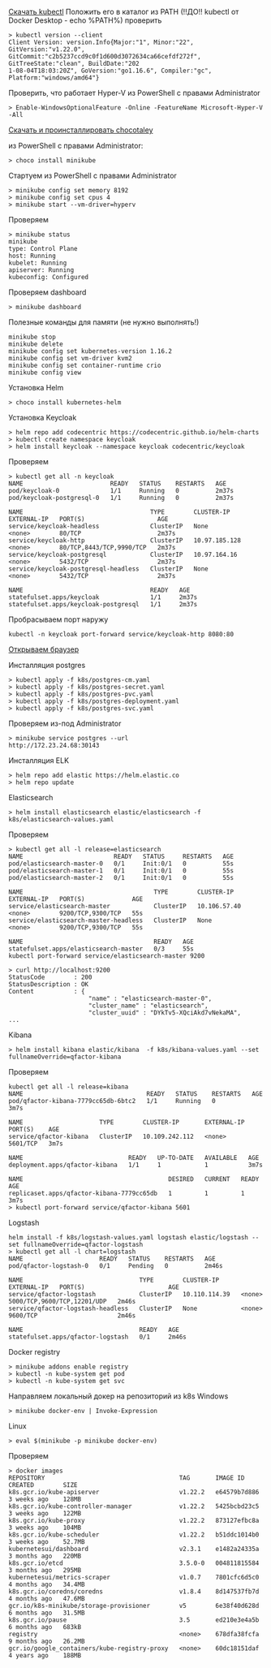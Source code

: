 
[Скачать kubectl](https://storage.googleapis.com/kubernetes-release/release/v1.22.0/bin/windows/amd64/kubectl.exe)
Положить его в каталог из PATH (!!ДО!! kubectl от Docker Desktop - echo %PATH%) 
проверить 
```shell
> kubectl version --client
Client Version: version.Info{Major:"1", Minor:"22", GitVersion:"v1.22.0", GitCommit:"c2b5237ccd9c0f1d600d3072634ca66cefdf272f", GitTreeState:"clean", BuildDate:"202
1-08-04T18:03:20Z", GoVersion:"go1.16.6", Compiler:"gc", Platform:"windows/amd64"}
```

Проверить, что работает Hyper-V
из PowerShell с правами Administrator
```shell
> Enable-WindowsOptionalFeature -Online -FeatureName Microsoft-Hyper-V -All
```

[Скачать и проинсталлировать chocotaley](https://chocolatey.org/install)

из PowerShell с правами Administrator:
```shell
> choco install minikube
```

Стартуем из PowerShell с правами Administrator
```shell
> minikube config set memory 8192
> minikube config set cpus 4
> minikube start --vm-driver=hyperv
```

Проверяем
```shell
> minikube status
minikube
type: Control Plane
host: Running
kubelet: Running
apiserver: Running
kubeconfig: Configured
```

Проверяем dashboard 
```shell
> minikube dashboard
```

Полезные команды для памяти (не нужно выполнять!)
```shell
minikube stop
minikube delete
minikube config set kubernetes-version 1.16.2
minikube config set vm-driver kvm2
minikube config set container-runtime crio
minikube config view
```

Установка Helm
```shell
> choco install kubernetes-helm
```

Установка Keycloak
```shell
> helm repo add codecentric https://codecentric.github.io/helm-charts
> kubectl create namespace keycloak
> helm install keycloak --namespace keycloak codecentric/keycloak
```
Проверяем
```shell
> kubectl get all -n keycloak
NAME                        READY   STATUS    RESTARTS   AGE
pod/keycloak-0              1/1     Running   0          2m37s
pod/keycloak-postgresql-0   1/1     Running   0          2m37s

NAME                                   TYPE        CLUSTER-IP      EXTERNAL-IP   PORT(S)                    AGE
service/keycloak-headless              ClusterIP   None            <none>        80/TCP                     2m37s
service/keycloak-http                  ClusterIP   10.97.185.128   <none>        80/TCP,8443/TCP,9990/TCP   2m37s
service/keycloak-postgresql            ClusterIP   10.97.164.16    <none>        5432/TCP                   2m37s
service/keycloak-postgresql-headless   ClusterIP   None            <none>        5432/TCP                   2m37s

NAME                                   READY   AGE
statefulset.apps/keycloak              1/1     2m37s
statefulset.apps/keycloak-postgresql   1/1     2m37s
```
Пробрасываем порт наружу
```shell
kubectl -n keycloak port-forward service/keycloak-http 8080:80
```
[Открываем браузер](http://localhost:8080/auth/)

Инсталляция postgres
```shell
> kubectl apply -f k8s/postgres-cm.yaml
> kubectl apply -f k8s/postgres-secret.yaml
> kubectl apply -f k8s/postgres-pvc.yaml
> kubectl apply -f k8s/postgres-deployment.yaml
> kubectl apply -f k8s/postgres-svc.yaml
```
Проверяем из-под Administrator
```shell
> minikube service postgres --url
http://172.23.24.68:30143
```

Инсталляция ELK 
```shell
> helm repo add elastic https://helm.elastic.co
> helm repo update
```
Elasticsearch
```shell
> helm install elasticsearch elastic/elasticsearch -f k8s/elasticsearch-values.yaml
```
Проверяем
```shell
> kubectl get all -l release=elasticsearch
NAME                         READY   STATUS     RESTARTS   AGE
pod/elasticsearch-master-0   0/1     Init:0/1   0          55s
pod/elasticsearch-master-1   0/1     Init:0/1   0          55s
pod/elasticsearch-master-2   0/1     Init:0/1   0          55s

NAME                                    TYPE        CLUSTER-IP     EXTERNAL-IP   PORT(S)             AGE
service/elasticsearch-master            ClusterIP   10.106.57.40   <none>        9200/TCP,9300/TCP   55s
service/elasticsearch-master-headless   ClusterIP   None           <none>        9200/TCP,9300/TCP   55s

NAME                                    READY   AGE
statefulset.apps/elasticsearch-master   0/3     55s
kubectl port-forward service/elasticsearch-master 9200

> curl http://localhost:9200
StatusCode        : 200
StatusDescription : OK
Content           : {
                      "name" : "elasticsearch-master-0",
                      "cluster_name" : "elasticsearch",
                      "cluster_uuid" : "DYkTv5-XQciAkd7vNekaMA",
...                      
```

Kibana
```shell
> helm install kibana elastic/kibana  -f k8s/kibana-values.yaml --set fullnameOverride=qfactor-kibana
```
Проверяем
```shell
kubectl get all -l release=kibana
NAME                                  READY   STATUS    RESTARTS   AGE
pod/qfactor-kibana-7779cc65db-6btc2   1/1     Running   0          3m7s

NAME                     TYPE        CLUSTER-IP       EXTERNAL-IP   PORT(S)    AGE
service/qfactor-kibana   ClusterIP   10.109.242.112   <none>        5601/TCP   3m7s

NAME                             READY   UP-TO-DATE   AVAILABLE   AGE
deployment.apps/qfactor-kibana   1/1     1            1           3m7s

NAME                                        DESIRED   CURRENT   READY   AGE
replicaset.apps/qfactor-kibana-7779cc65db   1         1         1       3m7s
> kubectl port-forward service/qfactor-kibana 5601
```
Logstash
```shell
helm install -f k8s/logstash-values.yaml logstash elastic/logstash --set fullnameOverride=qfactor-logstash
> kubectl get all -l chart=logstash
NAME                     READY   STATUS    RESTARTS   AGE
pod/qfactor-logstash-0   0/1     Pending   0          2m46s

NAME                                TYPE        CLUSTER-IP      EXTERNAL-IP   PORT(S)                       AGE
service/qfactor-logstash            ClusterIP   10.110.114.39   <none>        5000/TCP,9600/TCP,12201/UDP   2m46s
service/qfactor-logstash-headless   ClusterIP   None            <none>        9600/TCP                      2m46s

NAME                                READY   AGE
statefulset.apps/qfactor-logstash   0/1     2m46s
```
Docker registry
```shell
> minikube addons enable registry
> kubectl -n kube-system get pod
> kubectl -n kube-system get svc
```
Направляем локальный докер на репозиторий из k8s
Windows
```shell
> minikube docker-env | Invoke-Expression
```
Linux
```shell
> eval $(minikube -p minikube docker-env)
```
Проверяем 
```shell
> docker images
REPOSITORY                                     TAG       IMAGE ID       CREATED        SIZE
k8s.gcr.io/kube-apiserver                      v1.22.2   e64579b7d886   3 weeks ago    128MB
k8s.gcr.io/kube-controller-manager             v1.22.2   5425bcbd23c5   3 weeks ago    122MB
k8s.gcr.io/kube-proxy                          v1.22.2   873127efbc8a   3 weeks ago    104MB
k8s.gcr.io/kube-scheduler                      v1.22.2   b51ddc1014b0   3 weeks ago    52.7MB
kubernetesui/dashboard                         v2.3.1    e1482a24335a   3 months ago   220MB
k8s.gcr.io/etcd                                3.5.0-0   004811815584   3 months ago   295MB
kubernetesui/metrics-scraper                   v1.0.7    7801cfc6d5c0   4 months ago   34.4MB
k8s.gcr.io/coredns/coredns                     v1.8.4    8d147537fb7d   4 months ago   47.6MB
gcr.io/k8s-minikube/storage-provisioner        v5        6e38f40d628d   6 months ago   31.5MB
k8s.gcr.io/pause                               3.5       ed210e3e4a5b   6 months ago   683kB
registry                                       <none>    678dfa38fcfa   9 months ago   26.2MB
gcr.io/google_containers/kube-registry-proxy   <none>    60dc18151daf   4 years ago    188MB
```
